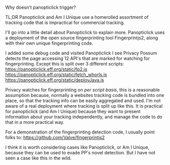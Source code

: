 Why doesn't panopticlick trigger?

TL;DR Panopticlick and Am I Unique use a homerolled assortment of tracking code that is impractical for commercial tracking.

I'll go into a little detail about Panopticlick to explain more. Panopticlick uses a deployment of the open source fingerprinting tool Fingerprintjs2, along with their own unique fingerprinting code.

I added some debug code and visited Panopticlick I see Privacy Possum detects the page accessing 12 API's that are marked for watching for fingerprinting. Except this is split over 3 different scripts:
https://panopticlick.eff.org/static/fp2.js
https://panopticlick.eff.org/static/fetch_whorls.js
https://panopticlick.eff.org/static/deployJava.js

Privacy watches for fingerprinting on *per script basis*, this is a reasonable assumption because, normally a websites tracking code is bundled into one place, so that the tracking info can be easily aggregated and used. I'm not aware of a real deployment where tracking is split up like this. It is practical for panopticlick (and Am I Unique) because they want to present information about your tracking independently, and manage the code to do that in a more practical way.

For a demonstration of the fingerprinting detection code, I usually point folks to:
https://github.com/Valve/fingerprintjs2 

I think it is worth considering cases like Panopticlick, or Am I Unique, because they can be used to evade PP's novel detection. But I have not seen a case like this in the wild.
